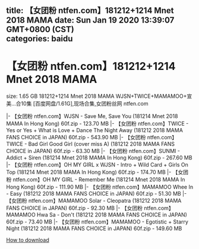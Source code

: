 
title: 【女团粉 ntfen.com】181212+1214 Mnet 2018 MAMA
date: Sun Jan 19 2020 13:39:07 GMT+0800 (CST)    
categories: baidu
---

# 【女团粉 ntfen.com】181212+1214 Mnet 2018 MAMA
size: 1.65 GB
 181212+1214 Mnet 2018 MAMA WJSN+TWICE+MAMAMOO+宣美...合10集 [百度网盘/1.61G],现场合集,女团粉丝网 ntfen.com
 
|- 【女团粉 ntfen.com】WJSN - Save Me, Save You (181214 Mnet 2018 MAMA In Hong Kong) 60f.zip - 123.70 MB
|- 【女团粉 ntfen.com】TWICE - Yes or Yes + What is Love + Dance The Night Away (181212 2018 MAMA FANS CHOICE in JAPAN) 60f.zip - 543.90 MB
|- 【女团粉 ntfen.com】TWICE - Bad Girl Good Girl (cover miss A) (181212 2018 MAMA FANS CHOICE in JAPAN) 60f.zip - 63.30 MB
|- 【女团粉 ntfen.com】SUNMI - Addict + Siren (181214 Mnet 2018 MAMA In Hong Kong) 60f.zip - 267.60 MB
|- 【女团粉 ntfen.com】OH MY GIRL x WJSN - Intro + Wild Card + Girls On Top (181214 Mnet 2018 MAMA In Hong Kong) 60f.zip - 174.70 MB
|- 【女团粉 ntfen.com】OH MY GIRL - Remember Me (181214 Mnet 2018 MAMA In Hong Kong) 60f.zip - 111.90 MB
|- 【女团粉 ntfen.com】MAMAMOO Whee In - Easy (181212 2018 MAMA FANS CHOICE in JAPAN) 60f.zip - 51.30 MB
|- 【女团粉 ntfen.com】MAMAMOO Solar - Cleopatra (181212 2018 MAMA FANS CHOICE in JAPAN) 60f.zip - 92.30 MB
|- 【女团粉 ntfen.com】MAMAMOO Hwa Sa - Don't (181212 2018 MAMA FANS CHOICE in JAPAN) 60f.zip - 73.40 MB
|- 【女团粉 ntfen.com】MAMAMOO - Egotistic + Starry Night (181212 2018 MAMA FANS CHOICE in JAPAN) 60f.zip - 149.60 MB

[How to download](https://bpcam.bemobtrk.com/go/2ceec3aa-1ca2-46d6-b9ff-aaa5c184517c?jno=4125)